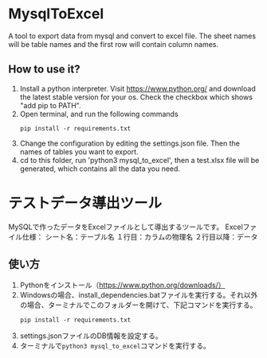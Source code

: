 # MysqlToExcel
A tool to export data from mysql and convert to excel file. The sheet names will be table names and the first row will contain column names.

## How to use it?
1. Install a python interpreter. Visit https://www.python.org/ and download the latest stable version for your os. Check the checkbox which shows "add pip to PATH".
2. Open terminal, and run the following commands
	```
	pip install -r requirements.txt
	```
3. Change the configuration by editing the settings.json file. Then the names of tables you want to export. 
4. cd to this folder, run 'python3 mysql_to_excel', then a test.xlsx file will be generated, which contains all the data you need. 

# テストデータ導出ツール
MySQLで作ったデータをExcelファイルとして導出するツールです。
Excelファイル仕様：
シート名：テーブル名
１行目：カラムの物理名
２行目以降：データ

## 使い方
1. Pythonをインストール（https://www.python.org/downloads/）
2. Windowsの場合、install_dependencies.batファイルを実行する。それ以外の場合、ターミナルでこのフォルダーを開けて、下記コマンドを実行する。
	```
	pip install -r requirements.txt
	```
3. settings.jsonファイルのDB情報を設定する。
4. ターミナルで```python3 mysql_to_excel```コマンドを実行する。
